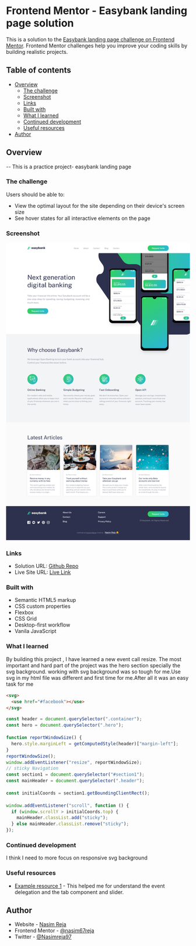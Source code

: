 # Frontend Mentor - Easybank landing page solution

This is a solution to the [Easybank landing page challenge on Frontend Mentor](https://www.frontendmentor.io/challenges/easybank-landing-page-WaUhkoDN). Frontend Mentor challenges help you improve your coding skills by building realistic projects.

## Table of contents

- [Overview](#overview)
  - [The challenge](#the-challenge)
  - [Screenshot](#screenshot)
  - [Links](#links)
  - [Built with](#built-with)
  - [What I learned](#what-i-learned)
  - [Continued development](#continued-development)
  - [Useful resources](#useful-resources)
- [Author](#author)

## Overview

-- This is a practice project- easybank landing page

### The challenge

Users should be able to:

- View the optimal layout for the site depending on their device's screen size
- See hover states for all interactive elements on the page

### Screenshot

![](images/Screenshot.png)

### Links

- Solution URL: [Github Repo](https://github.com/nasim67reja/easyBank.github.io)
- Live Site URL: [Live Link](https://nasim67reja.github.io/easyBank.github.io/)

### Built with

- Semantic HTML5 markup
- CSS custom properties
- Flexbox
- CSS Grid
- Desktop-first workflow
- Vanila JavaScript

### What I learned

By building this project , I have learned a new event call resize. The most important and hard part of the project was the hero section specially the svg background.
working with svg background was so tough for me.Use svg in my html file was different and first time for me.After all it was an easy task for me

```html
<svg>
  <use href="#facebook"></use>
</svg>
```

```js
const header = document.querySelector(".container");
const hero = document.querySelector(".hero");

function reportWindowSize() {
  hero.style.marginLeft = getComputedStyle(header)["margin-left"];
}
reportWindowSize();
window.addEventListener("resize", reportWindowSize);
// sticky Navigation
const section1 = document.querySelector("#section1");
const mainHeader = document.querySelector(".header");

const initialCoords = section1.getBoundingClientRect();

window.addEventListener("scroll", function () {
  if (window.scrollY > initialCoords.top) {
    mainHeader.classList.add("sticky");
  } else mainHeader.classList.remove("sticky");
});
```

### Continued development

I think I need to more focus on responsive svg background

### Useful resources

- [Example resource 1](https://github.com/jonasschmedtmann/complete-javascript-course/blob/master/13-Advanced-DOM-Bankist/final/script.js) - This helped me for understand the event delegation and the tab component and slider.

## Author

- Website - [Nasim Reja](https://www.your-site.com)
- Frontend Mentor - [@nasim67reja](https://www.frontendmentor.io/profile/@nasim67reja)
- Twitter - [@Nasimreja97](https://www.twitter.com/@Nasimreja97)
